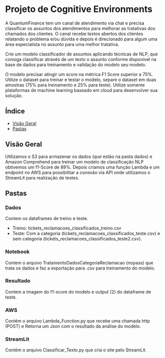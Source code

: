 
# Projeto de Cognitive Environments

A QuantumFinance tem um canal de atendimento via chat e precisa classificar os assuntos dos atendimentos para melhorar as tratativas dos chamados dos clientes. O canal recebe textos abertos dos clientes relatando o problema e/ou dúvida e depois é direcionado para algum uma área especialista no assunto para uma melhor tratativa. 

Crie um modelo classificador de assuntos aplicando técnicas de NLP, que consiga classificar através de um texto o assunto conforme disponível na base de dados para treinamento e validação do modelo seu modelo.

O modelo precisar atingir um score na métrica F1 Score superior a 75%. Utilize o dataset para treinar e testar o modelo, separe o dataset em duas amostras (75% para treinamento e 25% para teste). Utilize somente plataformas de machine learning baseado em cloud para desenvolver sua solução.

## Índice

- [Visão Geral](#visão-geral)
- [Pastas](#pastas)

## Visão Geral

Utilizamos o S3 para armazenar os dados (que estão na pasta dados) e Amazon Comprehend para treinar um modelo de classificação NLP obtivemos um f1-Score de 89%. Depois criamos uma função Lambda e um endpoint no AWS para possibilitar a conexão via API onde utilizamos o StreamLit para realização de testes.


## Pastas

### Dados

Contem os dataframes de treino e teste.
- Treino: tickets_reclamacoes_classificados_treino.csv
- Teste: Com a categoria (tickets_reclamacoes_classificados_teste.csv) e sem categoria (tickets_reclamacoes_classificados_teste2.csv).

### Notebook

Contem o arquivo TratamentoDadosCategoriaReclamacao (nopass) que trata os dados e faz a exportação para .csv para treinamento do modelo.

### Resultado

Contem a imagem do f1-score do modelo e output (2) do dataframe de teste.

### AWS

Contém o arquivo Lambda_Function.py que recebe uma chamada http (POST) e Retorna um Json com o resultado da análise do modelo.

### StreamLit

Contém o arquivo Classificar_Texto.py que cria o site pelo StreamLit.

